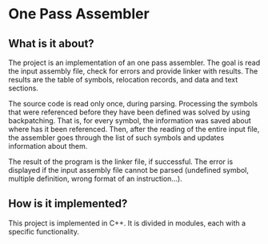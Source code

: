 # One Pass Assembler

## What is it about? ##
The project is an implementation of an one pass assembler. The goal is read the input assembly file, check for errors and provide linker with results. The results are the table of symbols, relocation records, and data and text sections.

The source code is read only once, during parsing. Processing the symbols that were referenced before they have been defined was solved by using backpatching. That is, for every symbol, the information was saved about where has it been referenced. Then, after the reading of the entire input file, the assembler goes through the list of such symbols and updates information about them.

The result of the program is the linker file, if successful.
The error is displayed if the input assembly file cannot be parsed (undefined symbol, multiple definition, wrong format of an instruction...).

## How is it implemented? ## 

This project is implemented in C++. It is divided in modules, each with a specific functionality.
